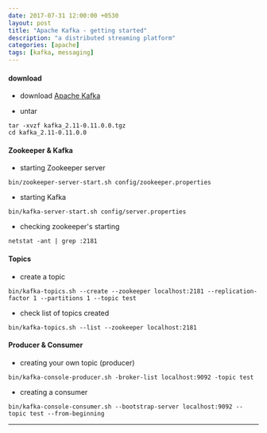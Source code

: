 ```yaml
---
date: 2017-07-31 12:00:00 +0530
layout: post
title: "Apache Kafka - getting started"
description: "a distributed streaming platform"
categories: [apache]
tags: [kafka, messaging]
---
```


#### download
* download [Apache Kafka](https://kafka.apache.org/downloads)

* untar

```
tar -xvzf kafka_2.11-0.11.0.0.tgz
cd kafka_2.11-0.11.0.0
```

#### Zookeeper & Kafka

* starting Zookeeper server

```
bin/zookeeper-server-start.sh config/zookeeper.properties
```

* starting Kafka

```
bin/kafka-server-start.sh config/server.properties
```

* checking zookeeper's starting
```
netstat -ant | grep :2181
```

#### Topics

* create a topic

```
bin/kafka-topics.sh --create --zookeeper localhost:2181 --replication-factor 1 --partitions 1 --topic test
```

* check list of topics created

```
bin/kafka-topics.sh --list --zookeeper localhost:2181
```

#### Producer & Consumer

* creating your own topic (producer)

```
bin/kafka-console-producer.sh -broker-list localhost:9092 -topic test
```

* creating a consumer

```
bin/kafka-console-consumer.sh --bootstrap-server localhost:9092 --topic test --from-beginning
```

---
